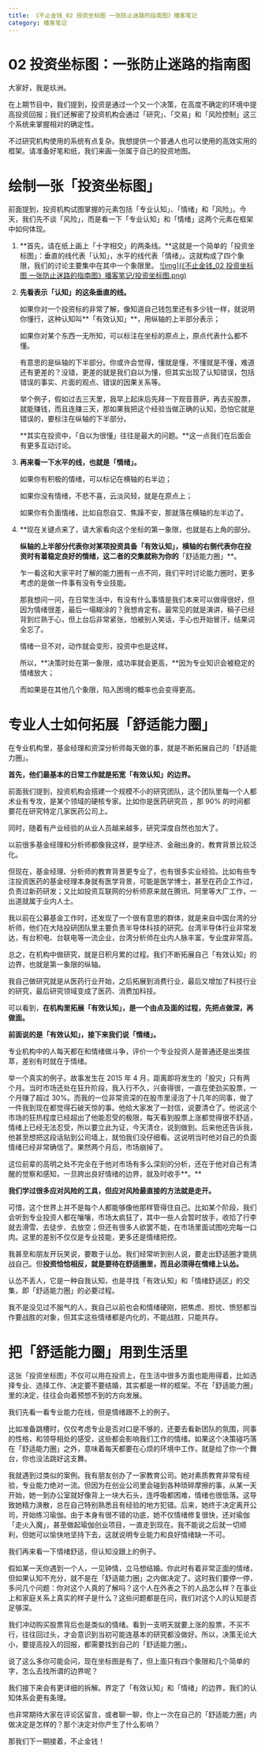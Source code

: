 ```yaml
---
title: 《不止金钱_02 投资坐标图 一张防止迷路的指南图》播客笔记
category: 播客笔记
---
```




# 02 投资坐标图：一张防止迷路的指南图

大家好，我是玖洲。

在上期节目中，我们提到，投资是通过一个又一个决策，在高度不确定的环境中提高投资回报；我们还解密了投资机构会通过「研究」、「交易」和「风险控制」这三个系统来掌握相对的确定性。

不过研究机构使用的系统有点复杂。我想提供一个普通人也可以使用的高效实用的框架。请准备好笔和纸，我们来画一张属于自己的投资地图。

# 绘制一张「投资坐标图」

前面提到，投资机构试图掌握的元素包括「专业认知」、「情绪」和「风险」。今天，我们先不谈「风险」，而是看一下「专业认知」和「情绪」这两个元素在框架中如何体现。

1. **首先，请在纸上画上「十字相交」的两条线。**这就是一个简单的「投资坐标图」：垂直的线代表「认知」，水平的线代表「情绪」。这就构成了四个象限，我们的讨论主要集中在其中一个象限里。
   [![img](《不止金钱_02 投资坐标图 一张防止迷路的指南图》播客笔记/投资坐标图.png)](https://sdhp.memberful.com/rails/active_storage/blobs/proxy/eyJfcmFpbHMiOnsiZGF0YSI6MTIwNjgwLCJwdXIiOiJibG9iX2lkIn19--8bf61c0f7d7a69f2350e288df3bda00f190bb99e2b8366fa40b7051e39d40312/投资坐标图.png)

2. **先看表示「认知」的这条垂直的线。**

   如果你对一个投资标的非常了解，像知道自己钱包里还有多少钱一样，就说明你懂行，这种认知叫**「有效认知」**，用纵轴的上半部分表示；

   如果你对某个东西一无所知，可以标注在坐标的原点上，原点代表什么都不懂。

   有意思的是纵轴的下半部分。你或许会觉得，懂就是懂，不懂就是不懂，难道还有更差的？没错，更差的就是我们自以为懂，但其实出现了认知错误，包括错误的事实、片面的观点、错误的因果关系等。

   举个例子，假如过去三天里，我早上起床后先拜一下观音菩萨，再去买股票，就能赚钱，而且连赚三天，那如果我把这个经验当做正确的认知，恐怕它就是错误的，要标注在纵轴的下半部分。

   **其实在投资中，「自以为很懂」往往是最大的问题。**这一点我们在后面会有更多互动讨论。

   

3. **再来看一下水平的线，也就是「情绪」。**

   如果你有积极的情绪，可以标记在横轴的右半边；

   如果你没有情绪，不悲不喜，云淡风轻，就是在原点上；

   如果你有负面情绪，比如自怨自艾、焦躁不安，那就落在横轴的左半边了。

   

4. **现在关键点来了，请大家看向这个坐标的第一象限，也就是右上角的部分。

   **纵轴的上半部分代表你对某项投资具备「有效认知」，横轴的右侧代表你在投资时有着稳定良好的情绪，这二者的交集就称为你的**「舒适能力圈」**。

   乍一看这和大家平时了解的能力圈有一点不同，我们平时讨论能力圈时，更多考虑的是做一件事有没有专业技能。

   那我想问一问，在日常生活中，有没有什么事情是我们本来可以做得很好，但因为情绪很差，最后一塌糊涂的？我想肯定有。最常见的就是演讲，稿子已经背到烂熟于心，但上台后非常紧张，怕被别人笑话，手心也开始冒汗，结果词全忘了。

   情绪一旦不对，动作就会变形，投资中也是这样。

   所以，**决策时处在第一象限，成功率就会更高，**因为专业知识会被稳定的情绪放大；

   而如果是在其他几个象限，陷入困境的概率也会变得更高。

# 专业人士如何拓展「舒适能力圈」

在专业机构里，基金经理和资深分析师每天做的事，就是不断拓展自己的「舒适能力圈」。

**首先，他们最基本的日常工作就是拓宽「有效认知」的边界。**

前面我们提到，投资机构会搭建一个规模不小的研究团队，这个团队里每一个人都术业有专攻，是某个领域的硬核专家。比如你是医药研究员 ，那 90% 的时间都要花在研究特定几家医药公司上。

同时，随着有产业经验的从业人员越来越多，研究深度自然也加大了。

以前很多基金经理和分析师都像我这样，是学经济、金融出身的，教育背景比较泛化。

但现在，基金经理、分析师的教育背景更专业了，也有很多实业经验。比如有些专注投资医药的基金经理本身就有医学背景，可能是医学博士，甚至在药企工作过，负责过新药研发；又比如投资互联网的分析师原来就在腾讯、阿里等大厂工作，一出道就属于业内人士。

我以前在公募基金工作时，还发现了一个很有意思的群体，就是来自中国台湾的分析师，他们在大陆投研团队里主要负责半导体科技的研究。台湾半导体行业非常发达，有台积电、台联电等一流企业，台湾分析师在业内人脉丰富，专业度非常高。

总之，在机构中做研究，就是日积月累的过程。我们不断拓展自己「有效认知」的边界，也就是第一象限的纵轴。

我自己做研究就是从医药行业开始，之后拓展到消费行业，最后又增加了科技行业的研究，最后研究领域变成了医药、消费加科技。

可以看到，**在机构里拓展「有效认知」，是一个由点及面的过程，先把点做深，再做面。**

**前面说的是「有效认知」，接下来我们说「情绪」。**

专业机构中的人每天都在和情绪做斗争，评价一个专业投资人是普通还是出类拔萃，差别有时就在于情绪。

举一个真实的例子。故事发生在 2015 年 4 月，距离即将发生的「股灾」只有两个月。当时市场还处在狂升阶段，我入行不久，兴奋得很，一直在使劲买股票，一个月赚了超过 30%。而我的一位非常资深的在股市里浸泡了十几年的同事，做了一件我到现在都觉得石破天惊的事。他给大家发了一封信，说要清仓了。他说这个市场的狂热程度已经超出了他能忍受的极限，每天看到股票上涨都觉得很不舒适，情绪上已经无法忍受，所以要立此为证，今天清仓，说到做到。后来他还告诉我，他甚至想把这段话贴到公司墙上，就怕我们没仔细看。这说明当时他对自己的负面情绪已经非常确信了。果然两个月后，市场崩掉了。

这位前辈的高明之处不完全在于他对市场有多么深刻的分析，还在于他对自己有清醒的觉察和感知，一旦跨出良好情绪的边界，就及时收手**。**

**我们学过很多应对风险的工具，但应对风险最直接的方法就是走开。**

可惜，这个世界上并不是每个人都能够像他那样管得住自己。比如某个阶段，我们会听到专业投资人都在嚷嚷，市场太疯狂了，其中一些人会暂时放手，收拾了行李就去滑雪、去徒步、去放空；但还有很多人欲罢不能，在市场里面试图吃完每一口肉。这里的差别不仅仅是专业技能，更多还是情绪把控。

我甚至和朋友开玩笑说，要敢于认怂。我们经常听到别人说，要走出舒适圈才能挑战自己。但**投资恰恰相反，就是要待在舒适圈里，而且必须得在情绪上认怂。**

认怂不丢人，它是一种自我认知，也是寻找「有效认知」和「情绪舒适区」的交集，即「舒适能力圈」的必要过程。

我不是没见过不服气的人，我自己以前也会和情绪硬刚，把焦虑、担忧、愤怒都当作要战胜的对象，但其实这些情绪都是内化的，不能战胜，只能共存。

#  把「舒适能力圈」用到生活里

这张「投资坐标图」不仅可以用在投资上，在生活中很多方面也能用得着，比如选择专业、选择工作、决定要不要结婚，其实都是一样的框架。不在「舒适能力圈」里的决定，往往会向着预想不到的方向发展。

我们先看一看专业能力在线，但是情绪跟不上的例子。

比如准备跳槽时，仅仅考虑专业是否对口是不够的，还要去看新团队的氛围，同事的性格，和领导相处的感受，这些都会影响我们工作的情绪。如果这个决策碰巧落在「舒适能力圈」之外，意味着每天都要在心烦的环境中工作，就是给了你一个舞台，你也没法跳好这支舞。

我就遇到过类似的案例。我有朋友创办了一家教育公司。她对素质教育非常有经验，专业能力绝对一流。但因为在创业公司里会碰到各种琐碎摩擦的事，从某一天开始，她一到办公室就好像背上一块大石头，连呼吸都困难，情绪也很低落。这导致她精力涣散，总在自己特别熟悉且有经验的地方犯错。后来，她终于决定离开公司，开始练习瑜伽。由于本身有很不错的功底，她不仅情绪修复很快，还对瑜伽「走火入魔」，甚至做起瑜伽创业项目，一直走到现在。我不能说之后就一切顺利，但她可以愉快地坚持下去，这就说明专业能力和良好情绪缺一不可。

我们再来看一下情绪舒适，但认知没跟上的例子。

假如某一天你遇到一个人，一见钟情，立马想结婚。你此时有着非常正面的情绪，但如果认知不充分，就不是在「舒适能力圈」之内做决定了。这时我们要停一停，多问几个问题：你对这个人真的了解吗？这个人在外表之下的人品怎么样？在事业上和家庭关系上真实的样子是什么？这些问题都是在问，我们对这个人的认知是否足够深。

我们冲动购买股票背后也是类似的情绪。看到一支明天就要上涨的股票，不买不行，往往回过头，才会意识到当初可能连基本的研究都没做好。所以，决策无论大小，要提高投入的回报，都需要找到自己的「舒适能力圈」。

说了这么多你可能会问，现在坐标图是有了，但上面只有四个象限和几个简单的字，怎么去找所谓的边界呢？

我们接下来会有更详细的拆解。界定了「有效认知」和「情绪」的边界，我们的认知体系会更有条理。

也非常期待大家在评论区留言，或者聊一聊，你上一次在自己的「舒适能力圈」内做决定是怎样的？那个决定对你产生了什么影响？

那我们下一期接着，不止金钱！